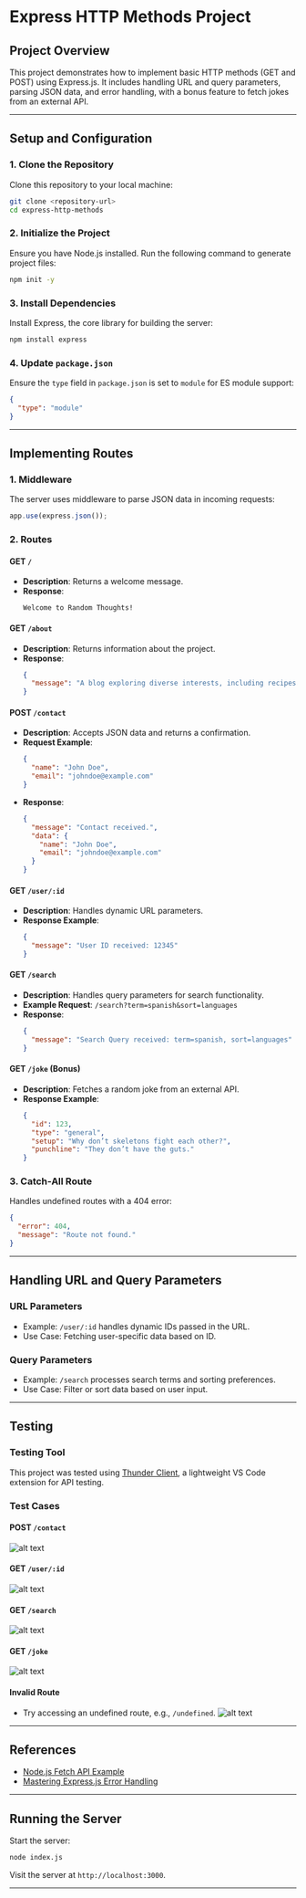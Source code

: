 # Express HTTP Methods Project

## **Project Overview**

This project demonstrates how to implement basic HTTP methods (GET and POST) using Express.js. It includes handling URL and query parameters, parsing JSON data, and error handling, with a bonus feature to fetch jokes from an external API.

---

## **Setup and Configuration**

### **1. Clone the Repository**

Clone this repository to your local machine:

```bash
git clone <repository-url>
cd express-http-methods
```

### **2. Initialize the Project**

Ensure you have Node.js installed. Run the following command to generate project files:

```bash
npm init -y
```

### **3. Install Dependencies**

Install Express, the core library for building the server:

```bash
npm install express
```

### **4. Update `package.json`**

Ensure the `type` field in `package.json` is set to `module` for ES module support:

```json
{
  "type": "module"
}
```

---

## **Implementing Routes**

### **1. Middleware**

The server uses middleware to parse JSON data in incoming requests:

```javascript
app.use(express.json());
```

### **2. Routes**

#### **GET `/`**

- **Description**: Returns a welcome message.
- **Response**:
  ```plaintext
  Welcome to Random Thoughts!
  ```

#### **GET `/about`**

- **Description**: Returns information about the project.
- **Response**:
  ```json
  {
    "message": "A blog exploring diverse interests, including recipes, languages, and coding."
  }
  ```

#### **POST `/contact`**

- **Description**: Accepts JSON data and returns a confirmation.
- **Request Example**:
  ```json
  {
    "name": "John Doe",
    "email": "johndoe@example.com"
  }
  ```
- **Response**:
  ```json
  {
    "message": "Contact received.",
    "data": {
      "name": "John Doe",
      "email": "johndoe@example.com"
    }
  }
  ```

#### **GET `/user/:id`**

- **Description**: Handles dynamic URL parameters.
- **Response Example**:
  ```json
  {
    "message": "User ID received: 12345"
  }
  ```

#### **GET `/search`**

- **Description**: Handles query parameters for search functionality.
- **Example Request**: `/search?term=spanish&sort=languages`
- **Response**:
  ```json
  {
    "message": "Search Query received: term=spanish, sort=languages"
  }
  ```

#### **GET `/joke` (Bonus)**

- **Description**: Fetches a random joke from an external API.
- **Response Example**:
  ```json
  {
    "id": 123,
    "type": "general",
    "setup": "Why don’t skeletons fight each other?",
    "punchline": "They don’t have the guts."
  }
  ```

### **3. Catch-All Route**

Handles undefined routes with a 404 error:

```json
{
  "error": 404,
  "message": "Route not found."
}
```

---

## **Handling URL and Query Parameters**

### **URL Parameters**

- Example: `/user/:id` handles dynamic IDs passed in the URL.
- Use Case: Fetching user-specific data based on ID.

### **Query Parameters**

- Example: `/search` processes search terms and sorting preferences.
- Use Case: Filter or sort data based on user input.

---

## **Testing**

### **Testing Tool**

This project was tested using [Thunder Client](https://www.thunderclient.io/), a lightweight VS Code extension for API testing.

### **Test Cases**

#### **POST `/contact`**

![alt text](<Screenshot 2024-12-03 215542.png>)

#### **GET `/user/:id`**

![alt text](<Screenshot 2024-12-03 215834.png>)

#### **GET `/search`**

![alt text](<Screenshot 2024-12-03 220320.png>)

#### **GET `/joke`**

![alt text](<Screenshot 2024-12-04 125616.png>)

#### **Invalid Route**

- Try accessing an undefined route, e.g., `/undefined`.
  ![alt text](<Screenshot 2024-12-03 220846.png>)

---

## **References**

- [Node.js Fetch API Example](https://deadsimplechat.com/blog/nodejs-fetch-api/)
- [Mastering Express.js Error Handling](https://www.turing.com/kb/how-to-master-express-js-error-handling)

---

## **Running the Server**

Start the server:

```bash
node index.js
```

Visit the server at `http://localhost:3000`.

---

